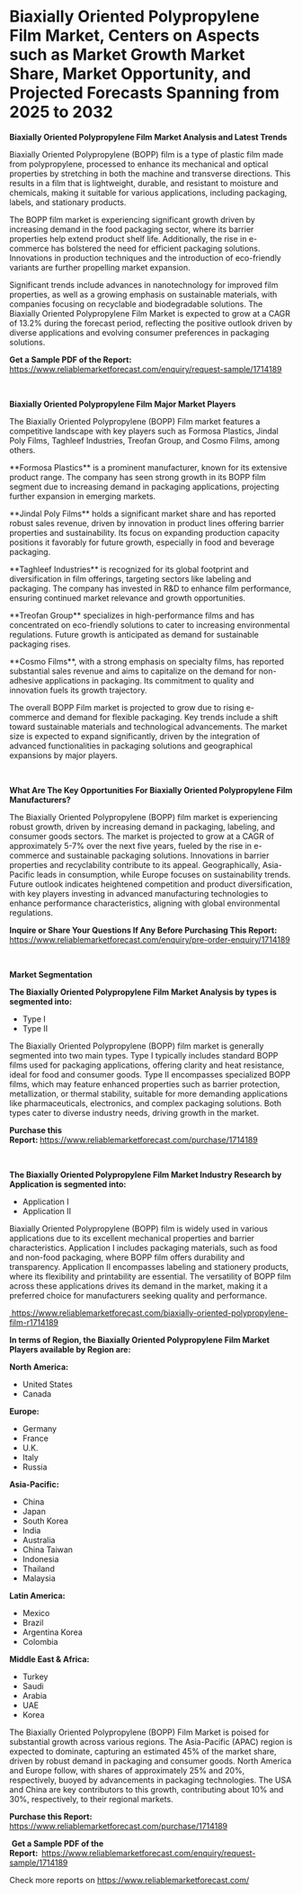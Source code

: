 <p><h1>Biaxially Oriented Polypropylene Film Market, Centers on Aspects such as Market Growth Market Share, Market Opportunity, and Projected Forecasts Spanning from 2025 to 2032</h1></p><p><strong>Biaxially Oriented Polypropylene Film Market Analysis and Latest Trends</strong></p>
<p><p>Biaxially Oriented Polypropylene (BOPP) film is a type of plastic film made from polypropylene, processed to enhance its mechanical and optical properties by stretching in both the machine and transverse directions. This results in a film that is lightweight, durable, and resistant to moisture and chemicals, making it suitable for various applications, including packaging, labels, and stationary products.</p><p>The BOPP film market is experiencing significant growth driven by increasing demand in the food packaging sector, where its barrier properties help extend product shelf life. Additionally, the rise in e-commerce has bolstered the need for efficient packaging solutions. Innovations in production techniques and the introduction of eco-friendly variants are further propelling market expansion.</p><p>Significant trends include advances in nanotechnology for improved film properties, as well as a growing emphasis on sustainable materials, with companies focusing on recyclable and biodegradable solutions. The Biaxially Oriented Polypropylene Film Market is expected to grow at a CAGR of 13.2% during the forecast period, reflecting the positive outlook driven by diverse applications and evolving consumer preferences in packaging solutions.</p></p>
<p><strong>Get a Sample PDF of the Report:&nbsp;</strong> <a href="https://www.reliablemarketforecast.com/enquiry/request-sample/1714189?utm_campaign=950&utm_medium=2&utm_source=Github&utm_content=ia&utm_term=11012025&utm_id=biaxially-oriented-polypropylene-film">https://www.reliablemarketforecast.com/enquiry/request-sample/1714189</a></p>
<p>&nbsp;</p>
<p><strong>Biaxially Oriented Polypropylene Film Major Market Players</strong></p>
<p><p>The Biaxially Oriented Polypropylene (BOPP) Film market features a competitive landscape with key players such as Formosa Plastics, Jindal Poly Films, Taghleef Industries, Treofan Group, and Cosmo Films, among others. </p><p>**Formosa Plastics** is a prominent manufacturer, known for its extensive product range. The company has seen strong growth in its BOPP film segment due to increasing demand in packaging applications, projecting further expansion in emerging markets.</p><p>**Jindal Poly Films** holds a significant market share and has reported robust sales revenue, driven by innovation in product lines offering barrier properties and sustainability. Its focus on expanding production capacity positions it favorably for future growth, especially in food and beverage packaging.</p><p>**Taghleef Industries** is recognized for its global footprint and diversification in film offerings, targeting sectors like labeling and packaging. The company has invested in R&D to enhance film performance, ensuring continued market relevance and growth opportunities.</p><p>**Treofan Group** specializes in high-performance films and has concentrated on eco-friendly solutions to cater to increasing environmental regulations. Future growth is anticipated as demand for sustainable packaging rises.</p><p>**Cosmo Films**, with a strong emphasis on specialty films, has reported substantial sales revenue and aims to capitalize on the demand for non-adhesive applications in packaging. Its commitment to quality and innovation fuels its growth trajectory.</p><p>The overall BOPP Film market is projected to grow due to rising e-commerce and demand for flexible packaging. Key trends include a shift toward sustainable materials and technological advancements. The market size is expected to expand significantly, driven by the integration of advanced functionalities in packaging solutions and geographical expansions by major players.</p></p>
<p>&nbsp;</p>
<p><strong>What Are The Key Opportunities For Biaxially Oriented Polypropylene Film Manufacturers?</strong></p>
<p><p>The Biaxially Oriented Polypropylene (BOPP) film market is experiencing robust growth, driven by increasing demand in packaging, labeling, and consumer goods sectors. The market is projected to grow at a CAGR of approximately 5-7% over the next five years, fueled by the rise in e-commerce and sustainable packaging solutions. Innovations in barrier properties and recyclability contribute to its appeal. Geographically, Asia-Pacific leads in consumption, while Europe focuses on sustainability trends. Future outlook indicates heightened competition and product diversification, with key players investing in advanced manufacturing technologies to enhance performance characteristics, aligning with global environmental regulations.</p></p>
<p><strong>Inquire or Share Your Questions If Any Before Purchasing This Report:</strong> <a href="https://www.reliablemarketforecast.com/enquiry/pre-order-enquiry/1714189?utm_campaign=950&utm_medium=2&utm_source=Github&utm_content=ia&utm_term=11012025&utm_id=biaxially-oriented-polypropylene-film">https://www.reliablemarketforecast.com/enquiry/pre-order-enquiry/1714189</a></p>
<p>&nbsp;</p>
<p><strong>Market Segmentation</strong></p>
<p><strong>The Biaxially Oriented Polypropylene Film Market Analysis by types is segmented into:</strong></p>
<p><ul><li>Type I</li><li>Type II</li></ul></p>
<p><p>The Biaxially Oriented Polypropylene (BOPP) film market is generally segmented into two main types. Type I typically includes standard BOPP films used for packaging applications, offering clarity and heat resistance, ideal for food and consumer goods. Type II encompasses specialized BOPP films, which may feature enhanced properties such as barrier protection, metallization, or thermal stability, suitable for more demanding applications like pharmaceuticals, electronics, and complex packaging solutions. Both types cater to diverse industry needs, driving growth in the market.</p></p>
<p><strong>Purchase this Report:&nbsp;</strong><a href="https://www.reliablemarketforecast.com/purchase/1714189?utm_campaign=950&utm_medium=2&utm_source=Github&utm_content=ia&utm_term=11012025&utm_id=biaxially-oriented-polypropylene-film">https://www.reliablemarketforecast.com/purchase/1714189</a></p>
<p>&nbsp;</p>
<p><strong>The Biaxially Oriented Polypropylene Film Market Industry Research by Application is segmented into:</strong></p>
<p><ul><li>Application I</li><li>Application II</li></ul></p>
<p><p>Biaxially Oriented Polypropylene (BOPP) film is widely used in various applications due to its excellent mechanical properties and barrier characteristics. Application I includes packaging materials, such as food and non-food packaging, where BOPP film offers durability and transparency. Application II encompasses labeling and stationery products, where its flexibility and printability are essential. The versatility of BOPP film across these applications drives its demand in the market, making it a preferred choice for manufacturers seeking quality and performance.</p></p>
<p><a href="https://www.reliablemarketforecast.com/biaxially-oriented-polypropylene-film-r1714189?utm_campaign=950&utm_medium=2&utm_source=Github&utm_content=ia&utm_term=11012025&utm_id=biaxially-oriented-polypropylene-film">&nbsp;https://www.reliablemarketforecast.com/biaxially-oriented-polypropylene-film-r1714189</a></p>
<p><strong>In terms of Region, the Biaxially Oriented Polypropylene Film Market Players available by Region are:</strong></p>
<p>
    <p> <strong> North America: </strong>
        <ul>
            <li>United States</li>
            <li>Canada</li>
        </ul>
        </p> 
    <p> <strong> Europe: </strong>
        <ul>
            <li>Germany</li>
            <li>France</li>
            <li>U.K.</li>
            <li>Italy</li>
            <li>Russia</li>
        </ul>
        </p> 
    <p> <strong> Asia-Pacific: </strong>
        <ul>
            <li>China</li>
            <li>Japan</li>
            <li>South Korea</li>
            <li>India</li>
            <li>Australia</li>
            <li>China Taiwan</li>
            <li>Indonesia</li>
            <li>Thailand</li>
            <li>Malaysia</li>
        </ul>
        </p> 
    <p> <strong> Latin America: </strong>
        <ul>
            <li>Mexico</li>
            <li>Brazil</li>
            <li>Argentina Korea</li>
            <li>Colombia</li>
        </ul>
        </p> 
    <p> <strong> Middle East & Africa: </strong>
        <ul>
            <li>Turkey</li>
            <li>Saudi</li>
            <li>Arabia</li>
            <li>UAE</li>
            <li>Korea</li>
        </ul>
    </p>
    </p>
<p><p>The Biaxially Oriented Polypropylene (BOPP) Film Market is poised for substantial growth across various regions. The Asia-Pacific (APAC) region is expected to dominate, capturing an estimated 45% of the market share, driven by robust demand in packaging and consumer goods. North America and Europe follow, with shares of approximately 25% and 20%, respectively, buoyed by advancements in packaging technologies. The USA and China are key contributors to this growth, contributing about 10% and 30%, respectively, to their regional markets.</p></p>
<p><strong>Purchase this Report: </strong><a href="https://www.reliablemarketforecast.com/purchase/1714189?utm_campaign=950&utm_medium=2&utm_source=Github&utm_content=ia&utm_term=11012025&utm_id=biaxially-oriented-polypropylene-film">https://www.reliablemarketforecast.com/purchase/1714189</a></p>
<p>&nbsp;<strong>Get a Sample PDF of the Report:&nbsp;&nbsp;</strong><a href="https://www.reliablemarketforecast.com/enquiry/request-sample/1714189?utm_campaign=950&utm_medium=2&utm_source=Github&utm_content=ia&utm_term=11012025&utm_id=biaxially-oriented-polypropylene-film">https://www.reliablemarketforecast.com/enquiry/request-sample/1714189</a></p>
<p><strong></strong></p>
<p>Check more reports on <a href="https://www.reliablemarketforecast.com/?utm_campaign=950&utm_medium=2&utm_source=Github&utm_content=ia&utm_term=11012025&utm_id=biaxially-oriented-polypropylene-film">https://www.reliablemarketforecast.com/</a></p>